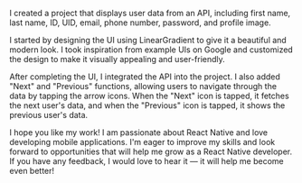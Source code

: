 


I created a project that displays user data from an API, including first name, last name, ID, UID, email, phone number, password, and profile image.

I started by designing the UI using LinearGradient to give it a beautiful and modern look. I took inspiration from example UIs on Google and customized the design to make it visually appealing and user-friendly.

After completing the UI, I integrated the API into the project. I also added "Next" and "Previous" functions, allowing users to navigate through the data by tapping the arrow icons. When the "Next" icon is tapped, it fetches the next user's data, and when the "Previous" icon is tapped, it shows the previous user's data.

I hope you like my work! I am passionate about React Native and love developing mobile applications. I'm eager to improve my skills and look forward to opportunities that will help me grow as a React Native developer. If you have any feedback, I would love to hear it — it will help me become even better!
